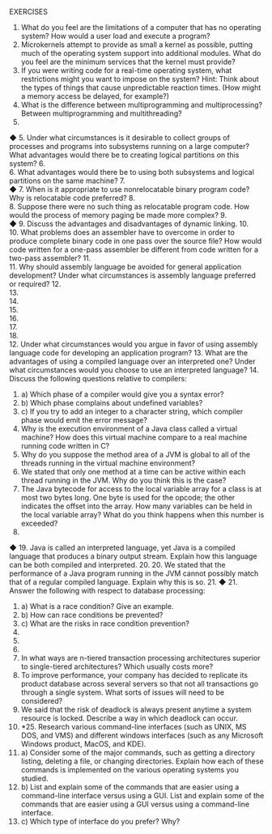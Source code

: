 

EXERCISES

1. What do you feel are the limitations of a computer that has no
 operating system? How would a user load and execute a program?
 2. Microkernels attempt to provide as small a kernel as possible,
 putting much of the operating system support into additional
 modules. What do you feel are the minimum services that the kernel
 must provide?
 3. If you were writing code for a real-time operating system, what
 restrictions might you want to impose on the system? Hint: Think
 about the types of things that cause unpredictable reaction times.
 (How might a memory access be delayed, for example?)
 4. What is the difference between multiprogramming and
 multiprocessing? Between multiprogramming and multithreading?
 5.   
◆
 5. Under what circumstances is it desirable to collect groups of
 processes and programs into subsystems running on a large
 computer? What advantages would there be to creating logical
 partitions on this system?
 6.      
6. What advantages would there be to using both subsystems and
 logical partitions on the same machine?
 7.   
◆
 7. When is it appropriate to use nonrelocatable binary program
 code? Why is relocatable code preferred?
 8.      
8. Suppose there were no such thing as relocatable program code.
 How would the process of memory paging be made more complex?
 9.   
◆
 9. Discuss the advantages and disadvantages of dynamic linking.
 10.    
10. What problems does an assembler have to overcome in order to
 produce complete binary code in one pass over the source file? How
 would code written for a one-pass assembler be different from code
 written for a two-pass assembler?
11.    
11. Why should assembly language be avoided for general
 application development? Under what circumstances is assembly
 language preferred or required?
 12.    
13.    
14.    
15.    
16.    
17.    
18.    
12. Under what circumstances would you argue in favor of using
 assembly language code for developing an application program?
 13. What are the advantages of using a compiled language over an
 interpreted one? Under what circumstances would you choose to use
 an interpreted language?
 14. Discuss the following questions relative to compilers:
 1. a) Which phase of a compiler would give you a syntax error?
 2. b) Which phase complains about undefined variables?
 3. c) If you try to add an integer to a character string, which
 compiler phase would emit the error message?
 15. Why is the execution environment of a Java class called a virtual
 machine? How does this virtual machine compare to a real machine
 running code written in C?
 16. Why do you suppose the method area of a JVM is global to all of
 the threads running in the virtual machine environment?
 17. We stated that only one method at a time can be active within
 each thread running in the JVM. Why do you think this is the case?
 18. The Java bytecode for access to the local variable array for a class
 is at most two bytes long. One byte is used for the opcode; the other
 indicates the offset into the array. How many variables can be held in
 the local variable array? What do you think happens when this
 number is exceeded?
 19. 
◆
 19. Java is called an interpreted language, yet Java is a compiled
 language that produces a binary output stream. Explain how this
 language can be both compiled and interpreted.
 20.    20. We stated that the performance of a Java program running in
 the JVM cannot possibly match that of a regular compiled language.
 Explain why this is so.
21. 
◆
 21. Answer the following with respect to database processing:
 1. a) What is a race condition? Give an example.
 2. b) How can race conditions be prevented?
 3. c) What are the risks in race condition prevention?
 22.    
23.    
24.    
22. In what ways are n-tiered transaction processing architectures
 superior to single-tiered architectures? Which usually costs more?
 23. To improve performance, your company has decided to replicate
 its product database across several servers so that not all transactions
 go through a single system. What sorts of issues will need to be
 considered?
 24. We said that the risk of deadlock is always present anytime a
 system resource is locked. Describe a way in which deadlock can
 occur.
 25.  *25. Research various command-line interfaces (such as UNIX, MS
DOS, and VMS) and different windows interfaces (such as any
 Microsoft Windows product, MacOS, and KDE).
 1. a) Consider some of the major commands, such as getting a
 directory listing, deleting a file, or changing directories. Explain
 how each of these commands is implemented on the various
 operating systems you studied.
 2. b) List and explain some of the commands that are easier using
 a command-line interface versus using a GUI. List and explain
 some of the commands that are easier using a GUI versus using
 a command-line interface.
 3. c) Which type of interface do you prefer? Why?